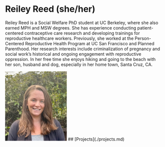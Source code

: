# Reiley Reed (she/her)
Reiley Reed is a Social Welfare PhD student at UC Berkeley, where she also earned MPH and MSW degrees. She has experience conducting patient-centered contraceptive care research and developing trainings for reproductive healthcare workers. Previously, she worked at the Person-Centered Reproductive Health Program at UC San Francisco and Planned Parenthood. Her research interests include criminalization of pregnancy and social work’s historical and ongoing engagement with reproductive oppression. In her free time she enjoys hiking and going to the beach with her son, husband and dog, especially in her home town, Santa Cruz, CA. 


<img src="./images/reileyreed.jpg" width="200" />
## [Projects](./projects.md)